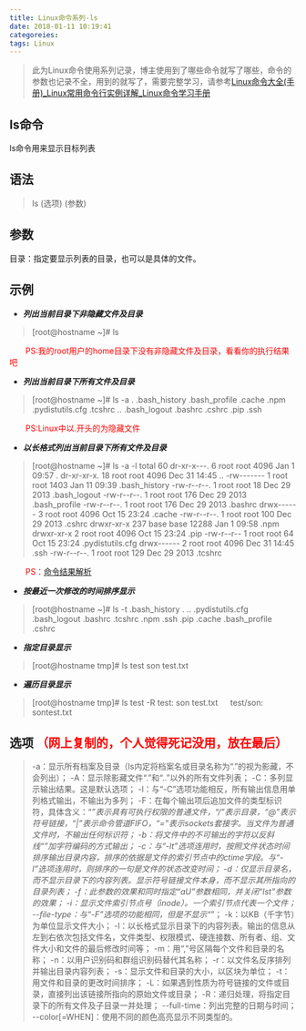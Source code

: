 ```yaml
---
title: Linux命令系列-ls
date: 2018-01-11 10:19:41
categoreies:
tags: Linux
---
```

> 此为Linux命令使用系列记录，博主使用到了哪些命令就写了哪些，命令的参数也记录不全，用到的就写了，需要完整学习，请参考[Linux命令大全(手册)_Linux常用命令行实例详解_Linux命令学习手册](http://man.linuxde.net/)

## **ls命令**
ls命令用来显示目标列表
## **语法**
> ls  (选项)  (参数)

## **参数**
目录：指定要显示列表的目录，也可以是具体的文件。

## **示例**
* ___列出当前目录下非隐藏文件及目录___
> [root@hostname ~]#  ls
&emsp;

&emsp;&emsp;<span style="color: red;">PS:我的root用户的home目录下没有非隐藏文件及目录，看看你的执行结果吧</span>

* ___列出当前目录下所有文件及目录___
> [root@hostname ~]#  ls  -a
.   .bash_history  .bash_profile  .cache  .npm  .pydistutils.cfg  .tcshrc
..  .bash_logout   .bashrc        .cshrc  .pip  .ssh

&emsp;&emsp;<span style="color: red;">PS:Linux中以.开头的为隐藏文件</span>

* ___以长格式列出当前目录下所有文件及目录___
> [root@hostname ~]# ls -a -l
total 60
dr-xr-x---.   6 root root  4096 Jan  1 09:57 .
dr-xr-xr-x.  18 root root  4096 Dec 31 14:45 ..
-rw-------    1 root root  1403 Jan 11 09:39 .bash_history
-rw-r--r--.   1 root root    18 Dec 29  2013 .bash_logout
-rw-r--r--.   1 root root   176 Dec 29  2013 .bash_profile
-rw-r--r--.   1 root root   176 Dec 29  2013 .bashrc
drwx------    3 root root  4096 Oct 15 23:24 .cache
-rw-r--r--.   1 root root   100 Dec 29  2013 .cshrc
drwxr-xr-x  237 base base 12288 Jan  1 09:58 .npm
drwxr-xr-x    2 root root  4096 Oct 15 23:24 .pip
-rw-r--r--    1 root root    64 Oct 15 23:24 .pydistutils.cfg
drwx------    2 root root  4096 Dec 31 14:45 .ssh
-rw-r--r--.   1 root root   129 Dec 29  2013 .tcshrc

&emsp;&emsp;<span style="color: red;">PS：[命令结果解析](/post_sources/linuxcommands/ls-result.xml)</span>

* ___按最近一次修改的时间排序显示___
> [root@hostname ~]#  ls  -t
.bash_history  .     ..    .pydistutils.cfg  .bash_logout   .bashrc  .tcshrc
.npm           .ssh  .pip  .cache            .bash_profile  .cshrc

* ___指定目录显示___
> [root@hostname tmp]#  ls  test
son  test.txt

* ___遍历目录显示___
> [root@hostname tmp]#  ls  test -R
>test:
>son  test.txt
>&emsp;
>test/son:
>sontest.txt

## **选项** <span style="color: red;">（网上复制的，个人觉得死记没用，放在最后）</span>
> -a：显示所有档案及目录（ls内定将档案名或目录名称为“.”的视为影藏，不会列出）；
-A：显示除影藏文件“.”和“..”以外的所有文件列表；
-C：多列显示输出结果。这是默认选项；
-l：与“-C”选项功能相反，所有输出信息用单列格式输出，不输出为多列；
-F：在每个输出项后追加文件的类型标识符，具体含义：“*”表示具有可执行权限的普通文件，“/”表示目录，“@”表示符号链接，“|”表示命令管道FIFO，“=”表示sockets套接字。当文件为普通文件时，不输出任何标识符；
-b：将文件中的不可输出的字符以反斜线“”加字符编码的方式输出；
-c：与“-lt”选项连用时，按照文件状态时间排序输出目录内容，排序的依据是文件的索引节点中的ctime字段。与“-l”选项连用时，则排序的一句是文件的状态改变时间；
-d：仅显示目录名，而不显示目录下的内容列表。显示符号链接文件本身，而不显示其所指向的目录列表；
-f：此参数的效果和同时指定“aU”参数相同，并关闭“lst”参数的效果；
-i：显示文件索引节点号（inode）。一个索引节点代表一个文件；
--file-type：与“-F”选项的功能相同，但是不显示“*”；
-k：以KB（千字节）为单位显示文件大小；
-l：以长格式显示目录下的内容列表。输出的信息从左到右依次包括文件名，文件类型、权限模式、硬连接数、所有者、组、文件大小和文件的最后修改时间等；
-m：用“,”号区隔每个文件和目录的名称；
-n：以用户识别码和群组识别码替代其名称；
-r：以文件名反序排列并输出目录内容列表；
-s：显示文件和目录的大小，以区块为单位；
-t：用文件和目录的更改时间排序；
-L：如果遇到性质为符号链接的文件或目录，直接列出该链接所指向的原始文件或目录；
-R：递归处理，将指定目录下的所有文件及子目录一并处理；
--full-time：列出完整的日期与时间；
--color[=WHEN]：使用不同的颜色高亮显示不同类型的。
